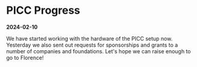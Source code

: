 # PICC Progress
**2024-02-10**

We have started working with the hardware of the PICC setup now. Yesterday we also sent out requests for sponsorships and grants to a number of companies and foundations. Let's hope we can raise enough to go to Florence!
